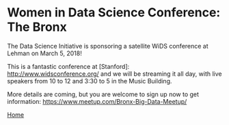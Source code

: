# Women in Data Science Conference: The Bronx

The Data Science Initiative is sponsoring a satellite WiDS conference at Lehman on March 5, 2018!

This is a fantastic conference at [Stanford]: http://www.widsconference.org/ and we will be streaming it 
all day, with live speakers from 10 to 12 and 3:30 to 5 in the Music Building.

More details are coming, but you are welcome to sign up now to get information: https://www.meetup.com/Bronx-Big-Data-Meetup/


[Home](./index)
